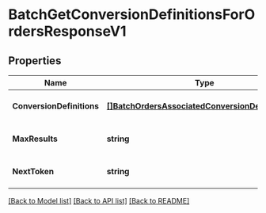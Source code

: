 # BatchGetConversionDefinitionsForOrdersResponseV1

## Properties
Name | Type | Description | Notes
------------ | ------------- | ------------- | -------------
**ConversionDefinitions** | [**[]BatchOrdersAssociatedConversionDefinitionsV1**](BatchOrdersAssociatedConversionDefinitionsV1.md) | List of associated ConversionDefinitions. | [optional] [default to null]
**MaxResults** | **string** |  | [optional] [default to null]
**NextToken** | **string** |  | [optional] [default to null]

[[Back to Model list]](../README.md#documentation-for-models) [[Back to API list]](../README.md#documentation-for-api-endpoints) [[Back to README]](../README.md)

